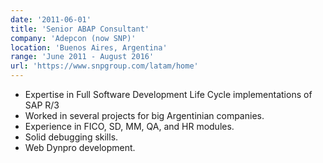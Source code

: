 ```yaml
---
date: '2011-06-01'
title: 'Senior ABAP Consultant'
company: 'Adepcon (now SNP)'
location: 'Buenos Aires, Argentina'
range: 'June 2011 - August 2016'
url: 'https://www.snpgroup.com/latam/home'
---
```


- Expertise in Full Software Development Life Cycle implementations of SAP R/3
- Worked in several projects for big Argentinian companies.
- Experience in FICO, SD, MM, QA, and HR modules.
- Solid debugging skills.
- Web Dynpro development.
